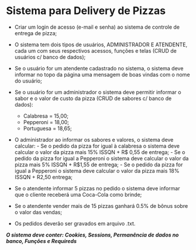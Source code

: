 # Sistema para Delivery de Pizzas  
    

 - Criar um login de acesso (e-mail e senha) ao sistema de
   controle de entrega de pizza;
   
  - O sistema tem dois tipos de usuários, ADMINISTRADOR E ATENDENTE, cada um com
   seus respectivos acessos, funções e telas (CRUD de usuários c/
   banco de dados);  
   
  - Se o usuário for um atendente cadastrado no sistema, o sistema deve informar no topo da página uma
   mensagem de boas vindas com o nome do usuário;
   
   - Se o usuário for um administrador o sistema deve permitir informar o sabor e o valor de custo da pizza (CRUD de sabores c/ banco de
   dados):
     - Calabresa = 15,00;
     - Pepperoni = 18,00; 
     - Portuguesa = 18,65;

   -  O administrador ao informar os sabores e valores, o sistema deve calcular:
     - Se o pedido da pizza for igual à calabresa o sistema deve calcular o
   valor da pizza mais 15% ISSQN + R$ 0,55 de entrega;
     - Se o pedido da pizza for igual a Pepperoni o sistema deve calcular o
   valor da pizza mais 5% ISSQN + R$1,55 de entrega;
     - Se o pedido da pizza for igual a Pepperoni o sistema deve calcular o
   valor da pizza mais 18% ISSQN + R2,50 entrega;
   
   - Se o atendente informar 5 pizzas no pedido o sistema deve informar que o cliente
   receberá uma Coca-Cola como brinde;
   
   - Se o atendente vender mais de 15 pizzas ganhará 0.5% de bônus sobre o
   valor das vendas;
   
   - Os pedidos deverão ser gravados em arquivo .txt.
       
   ***O sistema deve conter: Cookies, Sessions, Permanência de dados no banco, Funções e Requireds***
